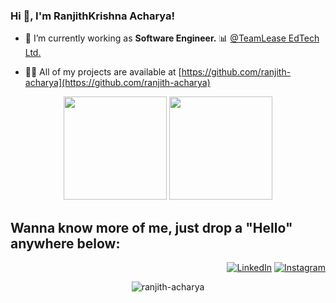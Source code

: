 <h3 align="left" color="white">Hi 👋, I'm RanjithKrishna Acharya!</h3>
<!--<h3 align="center">A passionate developer interested in Front-End Development, Machine Learning, Data Science & Analytics.</h3>-->

- 🔭 I’m currently working as **Software Engineer.** 📊 [@TeamLease EdTech Ltd.]([https://www.turingminds.ai](https://www.teamleaseedtech.com/))

<!-- - 🌱 I’m currently learning **Data Science Tools.** -->

<!-- - 👯 I’m looking to collaborate on **Front End, and Back End Development.** -->

<!-- 🤝 I’m looking for help with **Software Development Tools.**-->

- 👨‍💻 All of my projects are available at [https://github.com/ranjith-acharya](https://github.com/ranjith-acharya)

<p align="center">
  <img height="165em" src="https://github-readme-stats.vercel.app/api?username=ranjith-acharya&show_icons=true&theme=github_dark&count_private=true&hide=stars" />
  <img height="165em" src="https://github-readme-stats.vercel.app/api/top-langs/?username=ranjith-acharya&show_icons=true&layout=compact&theme=github_dark&langs_count=8" />
</p>

## Wanna know more of me, just drop a "Hello" anywhere below: 
<div align="right">
<a href="https://www.linkedin.com/in/ranjith-acharya" target="_blank"><img src="https://img.shields.io/badge/linkedin-%230077B5.svg?&style=social&logo=linkedin&logoColor=black" alt="LinkedIn"></a>
<a href="https://www.instagram.com/_ranjithacharya_" target="_blank"><img src="https://img.shields.io/badge/instagram-%23E4405F.svg?&style=social&logo=instagram&logoColor=black" alt="Instagram"></a>
<!-- <a href="https://www.youtube.com/channel/UC0ZyCb-OnKjhheQZFAQIFkw?sub_confirmation=1" target="_blank"><img src="https://img.shields.io/youtube/channel/views/UC0ZyCb-OnKjhheQZFAQIFkw?style=social" alt="Youtube_Channel_views"></a> -->
</div>
<p align="center">
  <img src="https://github-readme-streak-stats.herokuapp.com/?user=ranjith-acharya&theme=github_dark&show_icons=true" alt="ranjith-acharya" />
</p>
<!---
ranjith-acharya/ranjith-acharya is a ✨ special ✨ repository because its `README.md` (this file) appears on your GitHub profile.
You can click the Preview link to take a look at your changes.
--->
